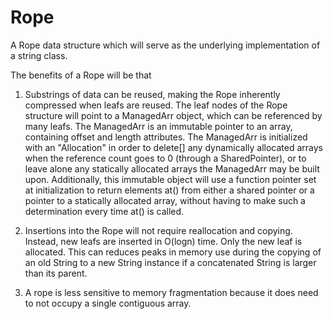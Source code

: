 # Rope

A Rope data structure which will serve as the underlying implementation of a string class.

The benefits of a Rope will be that

1. Substrings of data can be reused, making the Rope inherently compressed when leafs are reused. The leaf nodes of the Rope structure will point to a ManagedArr object, which can be referenced by many leafs. The ManagedArr is an immutable pointer to an array, containing offset and length attributes. The ManagedArr is initialized with an "Allocation" in order to delete[] any dynamically allocated arrays when the reference count goes to 0 (through a SharedPointer), or to leave alone any statically allocated arrays the ManagedArr may be built upon. Additionally, this immutable object will use a function pointer set at initialization to return elements at() from either a shared pointer or a pointer to a statically allocated array, without having to make such a determination every time at() is called.

2. Insertions into the Rope will not require reallocation and copying. Instead, new leafs are inserted in O(logn) time. Only the new leaf is allocated. This can reduces peaks in memory use during the copying of an old String to a new String instance if a concatenated String is larger than its parent.

3. A rope is less sensitive to memory fragmentation because it does need to not occupy a single contiguous array.

